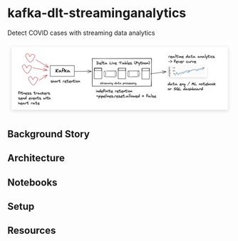 # kafka-dlt-streaminganalytics
Detect COVID cases with streaming data analytics

![Arch](images/kafka.jpg)


## Background Story

## Architecture 

## Notebooks

## Setup

## Resources

